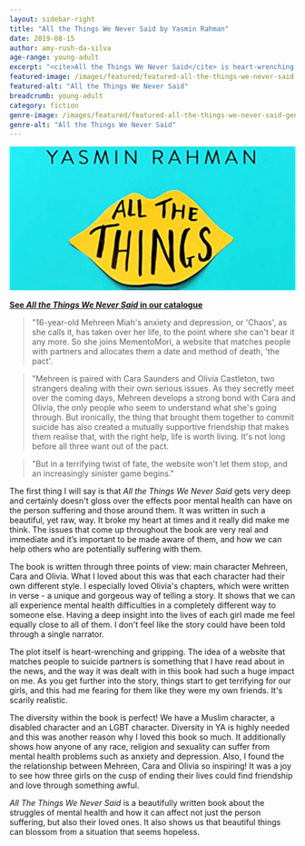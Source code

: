 ```yaml
---
layout: sidebar-right
title: "All the Things We Never Said by Yasmin Rahman"
date: 2019-08-15
author: amy-rush-da-silva
age-range: young-adult
excerpt: "<cite>All the Things We Never Said</cite> is heart-wrenching, gripping and beautifully written."
featured-image: /images/featured/featured-all-the-things-we-never-said.jpg
featured-alt: "All the Things We Never Said"
breadcrumb: young-adult
category: fiction
genre-image: /images/featured/featured-all-the-things-we-never-said-genre.jpg
genre-alt: "All the Things We Never Said"
---
```


![All the Things We Never Said](/images/featured/featured-all-the-things-we-never-said.jpg)

**[See <cite>All the Things We Never Said</cite> in our catalogue](https://suffolk.spydus.co.uk/cgi-bin/spydus.exe/ENQ/OPAC/BIBENQ?BRN=2581792)**

> "16-year-old Mehreen Miah's anxiety and depression, or 'Chaos', as she calls it, has taken over her life, to the point where she can't bear it any more. So she joins MementoMori, a website that matches people with partners and allocates them a date and method of death, 'the pact'.

> "Mehreen is paired with Cara Saunders and Olivia Castleton, two strangers dealing with their own serious issues. As they secretly meet over the coming days, Mehreen develops a strong bond with Cara and Olivia, the only people who seem to understand what she's going through. But ironically, the thing that brought them together to commit suicide has also created a mutually supportive friendship that makes them realise that, with the right help, life is worth living. It's not long before all three want out of the pact.

> "But in a terrifying twist of fate, the website won't let them stop, and an increasingly sinister game begins."

The first thing I will say is that <cite>All the Things We Never Said</cite> gets very deep and certainly doesn't gloss over the effects poor mental health can have on the person suffering and those around them. It was written in such a beautiful, yet raw, way. It broke my heart at times and it really did make me think. The issues that come up throughout the book are very real and immediate and it’s important to be made aware of them, and how we can help others who are potentially suffering with them.

The book is written through three points of view: main character Mehreen, Cara and Olivia. What I loved about this was that each character had their own different style. I especially loved Olivia's chapters, which were written in verse - a unique and gorgeous way of telling a story. It shows that we can all experience mental health difficulties in a completely different way to someone else. Having a deep insight into the lives of each girl made me feel equally close to all of them. I don't feel like the story could have been told through a single narrator.

The plot itself is heart-wrenching and gripping. The idea of a website that matches people to suicide partners is something that I have read about in the news, and the way it was dealt with in this book had such a huge impact on me. As you get further into the story, things start to get terrifying for our girls, and this had me fearing for them like they were my own friends. It's scarily realistic.

The diversity within the book is perfect! We have a Muslim character, a disabled character and an LGBT character. Diversity in YA is highly needed and this was another reason why I loved this book so much. It additionally shows how anyone of any race, religion and sexuality can suffer from mental health problems such as anxiety and depression. Also, I found the the relationship between Mehreen, Cara and Olivia so inspiring! It was a joy to see how three girls on the cusp of ending their lives could find friendship and love through something awful.

<cite>All The Things We Never Said</cite> is a beautifully written book about the struggles of mental health and how it can affect not just the person suffering, but also their loved ones. It also shows us that beautiful things can blossom from a situation that seems hopeless.
